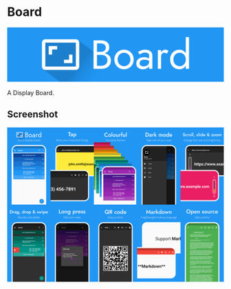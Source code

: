# Board

![logo](assets/images/logo-board.png)

A Display Board.

## Screenshot

![screenshot](assets/images/screenshot-board.png)
